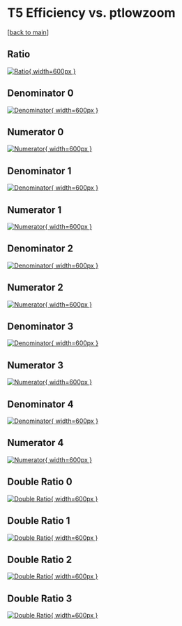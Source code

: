 # T5 Efficiency vs. ptlowzoom

[[back to main](./)]



## Ratio

[![Ratio](../mtv/var/T5_vtr_321_0_eff_ptlowzoom.png){ width=600px }](../mtv/var/T5_vtr_321_0_eff_ptlowzoom.pdf)

## Denominator 0

[![Denominator](../mtv/den/T5_vtr_321_0_eff_ptlowzoom_den0.png){ width=600px }](../mtv/den/T5_vtr_321_0_eff_ptlowzoom_den0.pdf)

## Numerator 0

[![Numerator](../mtv/num/T5_vtr_321_0_eff_ptlowzoom_num0.png){ width=600px }](../mtv/num/T5_vtr_321_0_eff_ptlowzoom_num0.pdf)

## Denominator 1

[![Denominator](../mtv/den/T5_vtr_321_0_eff_ptlowzoom_den1.png){ width=600px }](../mtv/den/T5_vtr_321_0_eff_ptlowzoom_den1.pdf)

## Numerator 1

[![Numerator](../mtv/num/T5_vtr_321_0_eff_ptlowzoom_num1.png){ width=600px }](../mtv/num/T5_vtr_321_0_eff_ptlowzoom_num1.pdf)

## Denominator 2

[![Denominator](../mtv/den/T5_vtr_321_0_eff_ptlowzoom_den2.png){ width=600px }](../mtv/den/T5_vtr_321_0_eff_ptlowzoom_den2.pdf)

## Numerator 2

[![Numerator](../mtv/num/T5_vtr_321_0_eff_ptlowzoom_num2.png){ width=600px }](../mtv/num/T5_vtr_321_0_eff_ptlowzoom_num2.pdf)

## Denominator 3

[![Denominator](../mtv/den/T5_vtr_321_0_eff_ptlowzoom_den3.png){ width=600px }](../mtv/den/T5_vtr_321_0_eff_ptlowzoom_den3.pdf)

## Numerator 3

[![Numerator](../mtv/num/T5_vtr_321_0_eff_ptlowzoom_num3.png){ width=600px }](../mtv/num/T5_vtr_321_0_eff_ptlowzoom_num3.pdf)

## Denominator 4

[![Denominator](../mtv/den/T5_vtr_321_0_eff_ptlowzoom_den4.png){ width=600px }](../mtv/den/T5_vtr_321_0_eff_ptlowzoom_den4.pdf)

## Numerator 4

[![Numerator](../mtv/num/T5_vtr_321_0_eff_ptlowzoom_num4.png){ width=600px }](../mtv/num/T5_vtr_321_0_eff_ptlowzoom_num4.pdf)

## Double Ratio 0

[![Double Ratio](../mtv/ratio/T5_vtr_321_0_eff_ptlowzoom_ratio0.png){ width=600px }](../mtv/ratio/T5_vtr_321_0_eff_ptlowzoom_ratio0.pdf)

## Double Ratio 1

[![Double Ratio](../mtv/ratio/T5_vtr_321_0_eff_ptlowzoom_ratio1.png){ width=600px }](../mtv/ratio/T5_vtr_321_0_eff_ptlowzoom_ratio1.pdf)

## Double Ratio 2

[![Double Ratio](../mtv/ratio/T5_vtr_321_0_eff_ptlowzoom_ratio2.png){ width=600px }](../mtv/ratio/T5_vtr_321_0_eff_ptlowzoom_ratio2.pdf)

## Double Ratio 3

[![Double Ratio](../mtv/ratio/T5_vtr_321_0_eff_ptlowzoom_ratio3.png){ width=600px }](../mtv/ratio/T5_vtr_321_0_eff_ptlowzoom_ratio3.pdf)

